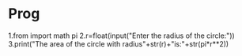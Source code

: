 # Prog
1.from import math pi
2.r=float(input("Enter the radius of the circle:"))
3.print("The area of the circle with radius"+str(r)+"is:"+str(pi*r**2))

